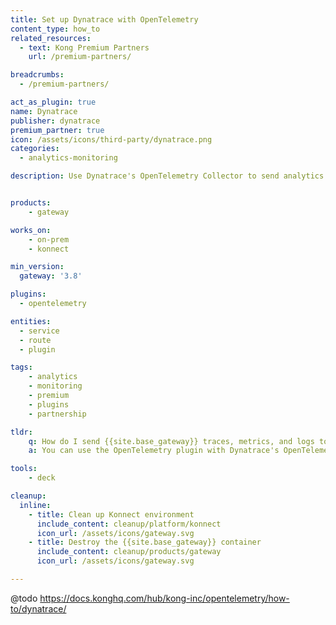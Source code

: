 ```yaml
---
title: Set up Dynatrace with OpenTelemetry
content_type: how_to
related_resources:
  - text: Kong Premium Partners
    url: /premium-partners/

breadcrumbs:
  - /premium-partners/

act_as_plugin: true
name: Dynatrace
publisher: dynatrace
premium_partner: true
icon: /assets/icons/third-party/dynatrace.png
categories:
  - analytics-monitoring

description: Use Dynatrace's OpenTelemetry Collector to send analytics and monitoring data to Dynatrace dashboards.


products:
    - gateway

works_on:
    - on-prem
    - konnect

min_version:
  gateway: '3.8'

plugins:
  - opentelemetry

entities: 
  - service
  - route
  - plugin

tags:
    - analytics
    - monitoring
    - premium
    - plugins
    - partnership

tldr:
    q: How do I send {{site.base_gateway}} traces, metrics, and logs to Dynatrace?
    a: You can use the OpenTelemetry plugin with Dynatrace's OpenTelemetry Collector to send analytics and monitoring data to Dynatrace dashboards.

tools:
    - deck

cleanup:
  inline:
    - title: Clean up Konnect environment
      include_content: cleanup/platform/konnect
      icon_url: /assets/icons/gateway.svg
    - title: Destroy the {{site.base_gateway}} container
      include_content: cleanup/products/gateway
      icon_url: /assets/icons/gateway.svg

---
```


@todo https://docs.konghq.com/hub/kong-inc/opentelemetry/how-to/dynatrace/